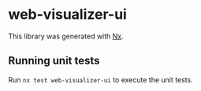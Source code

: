 # web-visualizer-ui

This library was generated with [Nx](https://nx.dev).

## Running unit tests

Run `nx test web-visualizer-ui` to execute the unit tests.
